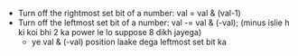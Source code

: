 - Turn off the rightmost set bit of a number: val  = val & (val-1)  
- Turn off the leftmost set bit of a number: val -= val & (-val);   (minus islie h ki koi bhi 2 ka power le lo suppose 8 dikh jayega)
    - ye val & (-val) position laake dega leftmost set bit ka
